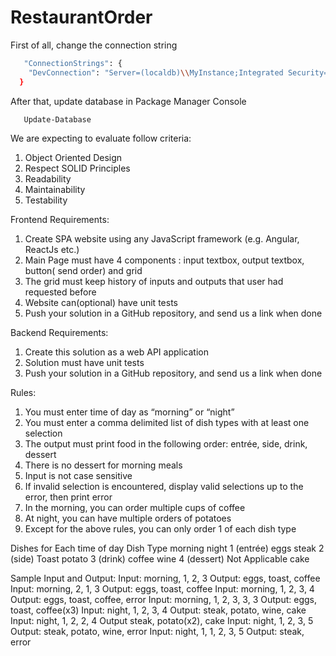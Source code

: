 # RestaurantOrder


First of all, change the connection string

```sh
   "ConnectionStrings": {
    "DevConnection": "Server=(localdb)\\MyInstance;Integrated Security=true;"
  }
```

After that, update database in Package Manager Console
```sh
   Update-Database
```

We are expecting to evaluate follow criteria:
1. Object Oriented Design
2. Respect SOLID Principles
3. Readability
4. Maintainability
5. Testability

Frontend Requirements:
1. Create SPA website using any JavaScript framework (e.g. Angular, ReactJs etc.)
2. Main Page must have 4 components : input textbox, output textbox, button( send order) and grid
3. The grid must keep history of inputs and outputs that user had requested before
4. Website can(optional) have unit tests
5. Push your solution in a GitHub repository, and send us a link when done

Backend Requirements:
1. Create this solution as a web API application
2. Solution must have unit tests
3. Push your solution in a GitHub repository, and send us a link when done

Rules:
1. You must enter time of day as “morning” or “night”
2. You must enter a comma delimited list of dish types with at least one selection
3. The output must print food in the following order: entrée, side, drink, dessert
4. There is no dessert for morning meals
5. Input is not case sensitive
6. If invalid selection is encountered, display valid selections up to the error, then print error
7. In the morning, you can order multiple cups of coffee
8. At night, you can have multiple orders of potatoes
9. Except for the above rules, you can only order 1 of each dish type

Dishes for Each time of day
Dish Type morning night
1 (entrée) eggs steak
2 (side) Toast potato
3 (drink) coffee wine
4 (dessert) Not Applicable cake

Sample Input and Output:
Input: morning, 1, 2, 3 Output: eggs, toast, coffee
Input: morning, 2, 1, 3 Output: eggs, toast, coffee
Input: morning, 1, 2, 3, 4 Output: eggs, toast, coffee, error
Input: morning, 1, 2, 3, 3, 3 Output: eggs, toast, coffee(x3)
Input: night, 1, 2, 3, 4 Output: steak, potato, wine, cake
Input: night, 1, 2, 2, 4 Output steak, potato(x2), cake
Input: night, 1, 2, 3, 5 Output: steak, potato, wine, error
Input: night, 1, 1, 2, 3, 5 Output: steak, error

